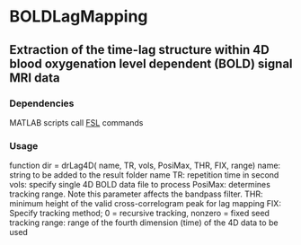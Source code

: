 # BOLDLagMapping

## Extraction of the time-lag structure within 4D blood oxygenation level dependent (BOLD) signal MRI data

### Dependencies
MATLAB scripts call [FSL][] commands

[FSL]: https://fsl.fmrib.ox.ac.uk/fsl/fslwiki "FSL"

### Usage
function dir = drLag4D( name, TR, vols, PosiMax, THR, FIX, range)
name: string to be added to the result folder name
TR: repetition time in second
vols: specify single 4D BOLD data file to process
PosiMax: determines tracking range. Note this parameter affects the bandpass filter.
THR: minimum height of the valid cross-correlogram peak for lag mapping
FIX: Specify tracking method; 0 = recursive tracking, nonzero = fixed seed tracking
range: range of the fourth dimension (time) of the 4D data to be used

